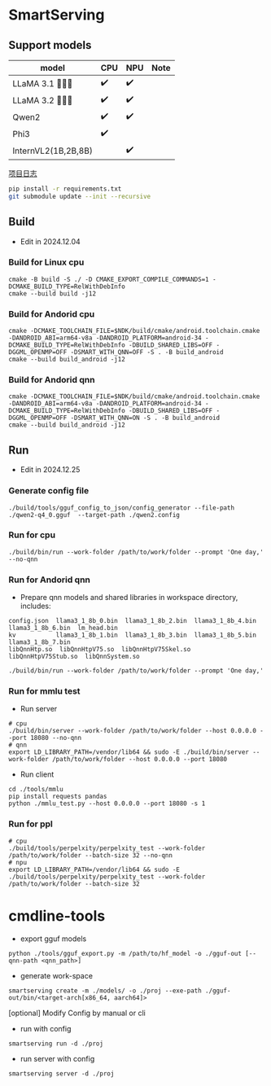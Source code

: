 # SmartServing

## Support models
| model    | CPU      | NPU      |Note      |
|----------|----------|----------|----------|
| LLaMA 3.1 🦙🦙🦙  | ✔️    | ✔️    |    |
| LLaMA 3.2 🦙🦙🦙  | ✔️    | ✔️    |   |
| Qwen2  | ✔️    | ✔️    |    |
| Phi3  | ✔️    |     |    |
| InternVL2(1B,2B,8B) |     |✔️    |    |


[项目日志](https://ipads.se.sjtu.edu.cn:1312/smartserving/smartserving/-/wikis/%E9%A1%B9%E7%9B%AE%E6%97%A5%E5%BF%97)



```bash
pip install -r requirements.txt
git submodule update --init --recursive
```

## Build
- Edit in 2024.12.04

### Build for Linux cpu 
```
cmake -B build -S ./ -D CMAKE_EXPORT_COMPILE_COMMANDS=1 -DCMAKE_BUILD_TYPE=RelWithDebInfo
cmake --build build -j12
```

### Build for Andorid cpu
```
cmake -DCMAKE_TOOLCHAIN_FILE=$NDK/build/cmake/android.toolchain.cmake -DANDROID_ABI=arm64-v8a -DANDROID_PLATFORM=android-34 -DCMAKE_BUILD_TYPE=RelWithDebInfo -DBUILD_SHARED_LIBS=OFF -DGGML_OPENMP=OFF -DSMART_WITH_QNN=OFF -S . -B build_android
cmake --build build_android -j12
```

### Build for Andorid qnn
```
cmake -DCMAKE_TOOLCHAIN_FILE=$NDK/build/cmake/android.toolchain.cmake -DANDROID_ABI=arm64-v8a -DANDROID_PLATFORM=android-34 -DCMAKE_BUILD_TYPE=RelWithDebInfo -DBUILD_SHARED_LIBS=OFF -DGGML_OPENMP=OFF -DSMART_WITH_QNN=ON -S . -B build_android
cmake --build build_android -j12
```

## Run
- Edit in 2024.12.25

### Generate config file
```
./build/tools/gguf_config_to_json/config_generator --file-path ./qwen2-q4_0.gguf  --target-path ./qwen2.config
```

### Run for cpu
```
./build/bin/run --work-folder /path/to/work/folder --prompt 'One day,' --no-qnn
```

### Run for Andorid qnn
- Prepare qnn models and shared libraries in workspace directory, includes:
```
config.json  llama3_1_8b_0.bin  llama3_1_8b_2.bin  llama3_1_8b_4.bin  llama3_1_8b_6.bin  lm_head.bin
kv           llama3_1_8b_1.bin  llama3_1_8b_3.bin  llama3_1_8b_5.bin  llama3_1_8b_7.bin
libQnnHtp.so  libQnnHtpV75.so  libQnnHtpV75Skel.so  libQnnHtpV75Stub.so  libQnnSystem.so
```
```
./build/bin/run --work-folder /path/to/work/folder --prompt 'One day,'
```

### Run for mmlu test
- Run server
```
# cpu
./build/bin/server --work-folder /path/to/work/folder --host 0.0.0.0 --port 18080 --no-qnn
# qnn
export LD_LIBRARY_PATH=/vendor/lib64 && sudo -E ./build/bin/server --work-folder /path/to/work/folder --host 0.0.0.0 --port 18080
```
- Run client
```
cd ./tools/mmlu
pip install requests pandas
python ./mmlu_test.py --host 0.0.0.0 --port 18080 -s 1
```

### Run for ppl
```
# cpu
./build/tools/perpelxity/perpelxity_test --work-folder /path/to/work/folder --batch-size 32 --no-qnn
# npu
export LD_LIBRARY_PATH=/vendor/lib64 && sudo -E ./build/tools/perpelxity/perpelxity_test --work-folder /path/to/work/folder --batch-size 32
```

# cmdline-tools
- export gguf models
```
python ./tools/gguf_export.py -m /path/to/hf_model -o ./gguf-out [--qnn-path <qnn_path>]
```

- generate work-space
```
smartserving create -m ./models/ -o ./proj --exe-path ./gguf-out/bin/<target-arch[x86_64, aarch64]>
```

[optional] Modify Config by manual or cli
- run with config
```
smartserving run -d ./proj
```
- run server with config
```
smartserving server -d ./proj
```